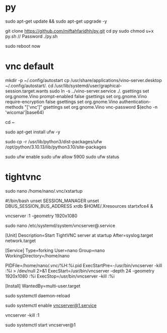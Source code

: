 # py

sudo apt-get update && sudo apt-get upgrade -y

git clone https://github.com/miftahfaridhh/py.git
cd py
sudo chmod u+x py.sh
// Password
./py.sh

sudo reboot now


# vnc default


mkdir -p ~/.config/autostart
cp /usr/share/applications/vino-server.desktop ~/.config/autostart/.
cd /usr/lib/systemd/user/graphical-session.target.wants
sudo ln -s ../vino-server.service ./.
gsettings set org.gnome.Vino prompt-enabled false
gsettings set org.gnome.Vino require-encryption false
gsettings set org.gnome.Vino authentication-methods "['vnc']"
gsettings set org.gnome.Vino vnc-password $(echo -n 'wicomai'|base64)

cd ~

sudo apt-get install ufw -y

sudo cp -r /usr/lib/python3/dist-packages/ufw /opt/python/3.10.13/lib/python3.10/site-packages


sudo ufw enable
sudo ufw allow 5900
sudo ufw status

# tightvnc

sudo nano /home/nano/.vnc/xstartup

#!/bin/bash
unset SESSION_MANAGER
unset DBUS_SESSION_BUS_ADDRESS
xrdb $HOME/.Xresources
startxfce4 &

vncserver :1 -geometry 1920x1080


sudo nano /etc/systemd/system/vncserver@.service

[Unit]
Description=Start TightVNC server at startup
After=syslog.target network.target

[Service]
Type=forking
User=nano
Group=nano
WorkingDirectory=/home/nano

PIDFile=/home/nano/.vnc/%H:%i.pid
ExecStartPre=-/usr/bin/vncserver -kill :%i > /dev/null 2>&1
ExecStart=/usr/bin/vncserver -depth 24 -geometry 1920x1080 :%i
ExecStop=/usr/bin/vncserver -kill :%i

[Install]
WantedBy=multi-user.target

sudo systemctl daemon-reload

sudo systemctl enable vncserver@1.service

vncserver -kill :1

sudo systemctl start vncserver@1